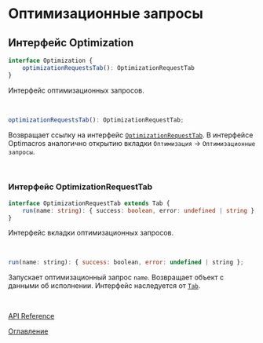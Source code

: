 # Оптимизационные запросы

## Интерфейс Optimization<a name="optimization"></a>
```ts
interface Optimization {
	optimizationRequestsTab(): OptimizationRequestTab
}
```
Интерфейс оптимизационных запросов.

&nbsp;

```js
optimizationRequestsTab(): OptimizationRequestTab;
```
Возвращает ссылку на интерфейс [`OptimizationRequestTab`](#optimization-request-tab). В интерфейсе Optimacros аналогично открытию вкладки `Оптимизация` -> `Оптимизационные запросы`.

&nbsp;

### Интерфейс OptimizationRequestTab<a name="optimization-request-tab"></a>
```ts
interface OptimizationRequestTab extends Tab {
	run(name: string): { success: boolean, error: undefined | string };
}
```
Интерфейс вкладки оптимизационных запросов.

&nbsp;

```js
run(name: string): { success: boolean, error: undefined | string };
```
Запускает оптимизационный запрос `name`. Возвращает объект с данными об исполнении. Интерфейс наследуется от [`Tab`](./views.md#tab).

&nbsp;

[API Reference](API.md)

[Оглавление](../README.md)